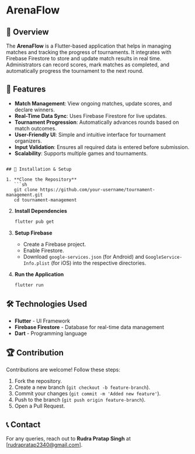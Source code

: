 # ArenaFlow

## 📌 Overview
The **ArenaFlow** is a Flutter-based application that helps in managing matches and tracking the progress of tournaments. It integrates with Firebase Firestore to store and update match results in real time. Administrators can record scores, mark matches as completed, and automatically progress the tournament to the next round.

## 🚀 Features

- **Match Management**: View ongoing matches, update scores, and declare winners.
- **Real-Time Data Sync**: Uses Firebase Firestore for live updates.
- **Tournament Progression**: Automatically advances rounds based on match outcomes.
- **User-Friendly UI**: Simple and intuitive interface for tournament organizers.
- **Input Validation**: Ensures all required data is entered before submission.
- **Scalability**: Supports multiple games and tournaments.


```

## 🔧 Installation & Setup

1. **Clone the Repository**
   ```sh
   git clone https://github.com/your-username/tournament-management.git
   cd tournament-management
   ```

2. **Install Dependencies**
   ```sh
   flutter pub get
   ```

3. **Setup Firebase**
   - Create a Firebase project.
   - Enable Firestore.
   - Download `google-services.json` (for Android) and `GoogleService-Info.plist` (for iOS) into the respective directories.

4. **Run the Application**
   ```sh
   flutter run
   ```


## 🛠️ Technologies Used
- **Flutter** - UI Framework
- **Firebase Firestore** - Database for real-time data management
- **Dart** - Programming language

## 🏆 Contribution
Contributions are welcome! Follow these steps:
1. Fork the repository.
2. Create a new branch (`git checkout -b feature-branch`).
3. Commit your changes (`git commit -m 'Added new feature'`).
4. Push to the branch (`git push origin feature-branch`).
5. Open a Pull Request.


## 📞 Contact
For any queries, reach out to **Rudra Pratap Singh** at [rudrapratap2340@gmail.com].
